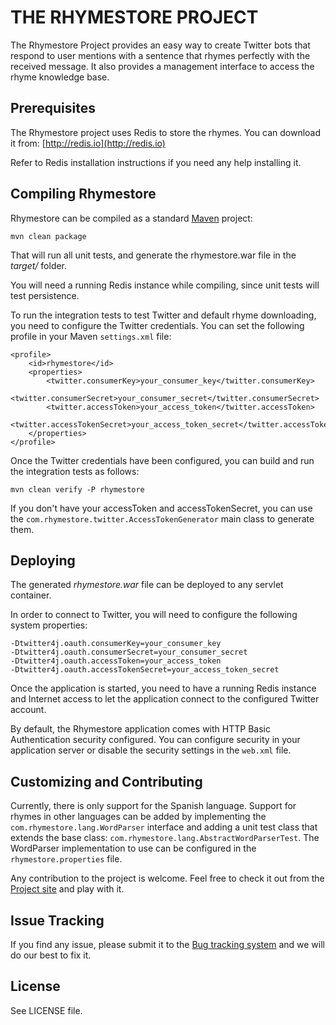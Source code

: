 THE RHYMESTORE PROJECT
======================
       
The Rhymestore Project provides an easy way to create Twitter
bots that respond to user mentions with a sentence that rhymes
perfectly with the received message. It also provides a
management interface to access the rhyme knowledge base. 

Prerequisites
-------------

The Rhymestore project uses Redis to store the rhymes. You
can download it from: [http://redis.io](http://redis.io)

Refer to Redis installation instructions if you need any
help installing it.

Compiling Rhymestore
--------------------

Rhymestore can be compiled as a standard [Maven](http://maven.apache.org/) project:

    mvn clean package
  
That will run all unit  tests, and generate the rhymestore.war file
in the *target/* folder.

You will need a running Redis instance while compiling, since unit tests
will test persistence.

To run the integration tests to test Twitter and default rhyme downloading,
you need to configure the Twitter credentials. You can set the following
profile in your Maven `settings.xml` file:

    <profile>
        <id>rhymestore</id>
        <properties>
            <twitter.consumerKey>your_consumer_key</twitter.consumerKey>
            <twitter.consumerSecret>your_consumer_secret</twitter.consumerSecret>
            <twitter.accessToken>your_access_token</twitter.accessToken>
            <twitter.accessTokenSecret>your_access_token_secret</twitter.accessTokenSecret>
        </properties>
    </profile>
    
Once the Twitter credentials have been configured, you can build and run the
integration tests as follows:

    mvn clean verify -P rhymestore
    
If you don't have your accessToken and accessTokenSecret, you can use the
`com.rhymestore.twitter.AccessTokenGenerator` main class to generate them.

Deploying
---------

The generated *rhymestore.war* file can be deployed to any servlet container.

In order to connect to Twitter, you will need to configure the following system
properties:

    -Dtwitter4j.oauth.consumerKey=your_consumer_key
    -Dtwitter4j.oauth.consumerSecret=your_consumer_secret
    -Dtwitter4j.oauth.accessToken=your_access_token
    -Dtwitter4j.oauth.accessTokenSecret=your_access_token_secret

Once the application is started, you need to have a running Redis instance and
Internet access to let the application connect to the configured Twitter account.

By default, the Rhymestore application comes with HTTP Basic Authentication
security configured. You can configure security in your application server
or disable the security settings in the `web.xml` file.

Customizing and Contributing
----------------------------

Currently, there is only support for the Spanish language. Support for rhymes in other
languages can be added by implementing the `com.rhymestore.lang.WordParser` interface
and adding a unit test class that extends the base class: `com.rhymestore.lang.AbstractWordParserTest`.
The WordParser implementation to use can be configured in the `rhymestore.properties` file.

Any contribution to the project is welcome. Feel free to check
it out from the [Project site](https://github.com/nacx/rhymestore) and play with it.

Issue Tracking
--------------

If you find any issue, please submit it to the [Bug tracking system](https://github.com/nacx/rhymestore/issues) and we
will do our best to fix it.

License
-------

See LICENSE file.
